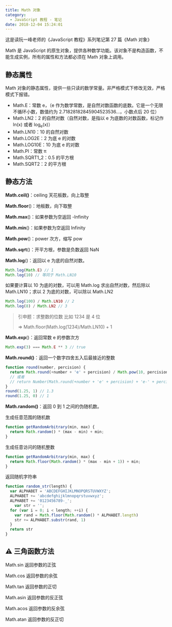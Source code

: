 ```yaml
---
title: Math 对象
category:
  - JavaScript 教程 - 笔记
date: 2018-12-04 15:24:01
---
```



这是读阮一峰老师的《JavaScript 教程》系列笔记第 27 篇《Math 对象》

Math 是 JavaScript 的原生对象，提供各种数学功能。该对象不是构造函数，不能生成实例，所有的属性和方法都必须在 Math 对象上调用。

## 静态属性

Math 对象的静态属性，提供一些只读的数学常量。非严格模式下修改无效，严格模式下报错。

- Math.E：常数 e，（e 作为数学常数，是自然对数函数的底数。它是一个无限不循环小数，数值约为 2.71828182845904523536…，小数点后 20 位）
- Math.LN2：2 的自然对数（自然对数，是指以 e 为底数的对数函数，标记作 ln(x) 或者 log<sub>e</sub>(x)）
- Math.LN10：10 的自然对数
- Math.LOG2E：2 为底 e 的对数
- Math.LOG10E：10 为底 e 的对数
- Math.PI：常数 π
- Math.SQRT1_2：0.5 的平方根
- Math.SQRT2：2 的平方根

## 静态方法

**Math.ceil()**：ceiling 天花板数，向上取整

**Math.floor**()：地板数，向下取整

**Math.max**()：如果参数为空返回 -Infinity

**Math.min**()：如果参数为空返回 Infinity

**Math.pow**()：power 次方，缩写 pow

**Math.sqrt**()：开平方根，参数是负数返回 NaN

**Math.log**()：返回以 e 为底的自然对数。

```js
Math.log(Math.E) // 1
Math.log(10) // 等同于 Math.LN10
```

如果要计算以 10 为底的对数，可以用 Math.log 求出自然对数，然后除以 Math.LN10；求以 2 为底的对数，可以除以 Math.LN2

```js
Math.log(100) / Math.LN10 // 2
Math.log(8) / Math.LN2 // 3
```

> 引申题：求整数的位数 比如 1234 是 4 位
>
> => Math.floor(Math.log(1234)/Math.LN10) + 1

**Math.exp**()：返回常数 e 的参数次方

```js
Math.exp(3) === Math.E ** 3 // true
```

**Math.round()**：返回一个数字四舍五入后最接近的整数

```js
function round(number, percision) {
  return Math.round(+number + 'e' + percision) / Math.pow(10, percision);
  // 或者
  // return Number(Math.round(+number + 'e' + percision) + 'e-' + percision)
}
round(1.25, 1) // 1.3
round(1.25, 0) // 1
```

**Math.random()**：返回 0 到 1 之间的伪随机数。

生成任意范围的随机数

```js
function getRandomArbitrary(min, max) {
  return Math.random() * (max - min) + min;
}
```

生成任意访问的随机整数

```js
function getRandomArbitrary(min, max) {
  return Math.floor(Math.random() * (max - min + 1)) + min;
}
```

返回随机字符串

```js
function random_str(length) {
  var ALPHABET = 'ABCDEFGHIJKLMNOPQRSTUVWXYZ';
  ALPHABET += 'abcdefghijklmnopqrstuvwxyz';
  ALPHABET += '0123456789-_';
	var str = '';
  for (var i = 0; i < length; ++i) {
    var rand = Math.floor(Math.random() * ALPHABET.length)
    str += ALPHABET.substr(rand, 1)
  }
  return str
}
```

## ⚠️ 三角函数方法

Math.sin 返回参数的正弦

Math.cos 返回参数的余弦

Math.tan 返回参数的正切

Math.asin 返回参数的反正弦

Math.acos 返回参数的反余弦

Math.atan 返回参数的反正切